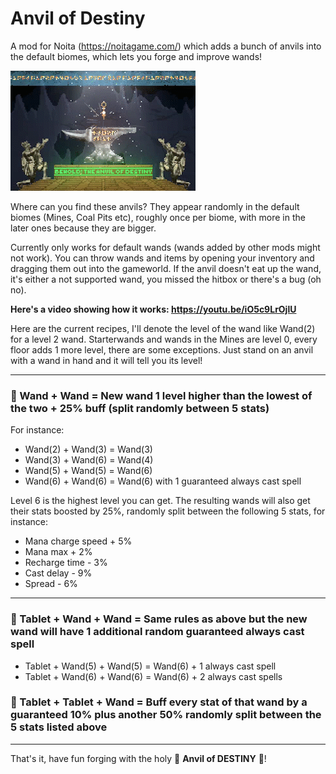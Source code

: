 # Anvil of Destiny
A mod for Noita (https://noitagame.com/) which adds a bunch of anvils into the default biomes, which lets you forge and improve wands!

![alt text](anvil_preview.gif "The majesticly divine anvil of destiny!")

Where can you find these anvils? They appear randomly in the default biomes (Mines, Coal Pits etc), roughly once per biome, with more in the later ones because they are bigger.

Currently only works for default wands (wands added by other mods might not work). You can throw wands and items by opening your inventory and dragging them out into the gameworld. If the anvil doesn't eat up the wand, it's either a not supported wand, you missed the hitbox or there's a bug (oh no).

__Here's a video showing how it works: https://youtu.be/iO5c9LrOjlU__

Here are the current recipes, I'll denote the level of the wand like Wand(2) for a level 2 wand. Starterwands and wands in the Mines are level 0, every floor adds 1 more level, there are some exceptions. Just stand on an anvil with a wand in hand and it will tell you its level!
***
### 🌟 Wand + Wand = New wand 1 level higher than the lowest of the two + 25% buff (split randomly between 5 stats)
For instance:
- Wand(2) + Wand(3) = Wand(3)
- Wand(3) + Wand(6) = Wand(4)
- Wand(5) + Wand(5) = Wand(6)
- Wand(6) + Wand(6) = Wand(6) with 1 guaranteed always cast spell

Level 6 is the highest level you can get.
The resulting wands will also get their stats boosted by 25%, randomly split between the following 5 stats, for instance:
- Mana charge speed + 5%
- Mana max + 2%
- Recharge time - 3%
- Cast delay - 9%
- Spread - 6%
***
### 🌟 Tablet + Wand + Wand = Same rules as above but the new wand will have 1 additional random guaranteed always cast spell
- Tablet + Wand(5) + Wand(5) = Wand(6) + 1 always cast spell
- Tablet + Wand(6) + Wand(6) = Wand(6) + 2 always cast spells
### 🌟 Tablet + Tablet + Wand = Buff every stat of that wand by a guaranteed 10% plus another 50% randomly split between the 5 stats listed above
***
That's it, have fun forging with the holy 🙏 __Anvil of DESTINY__ 🙏!
